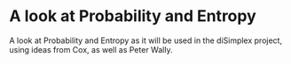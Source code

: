 # A look at Probability and Entropy

A look at Probability and Entropy as it will be used in the diSimplex
project, using ideas from Cox, as well as Peter Wally.

